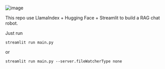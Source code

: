 ![image](https://github.com/Jiyah30/RAG-robot/assets/140569259/aa9b7bd3-3def-4615-a3f9-883ecc41324b)

This repo use LlamaIndex + Hugging Face + Streamlit to build a RAG chat robot.

Just run

```{}
streamlit run main.py
```

or 

```{}
streamlit run main.py --server.fileWatcherType none
```
